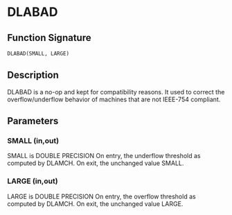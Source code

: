 # DLABAD

## Function Signature

```fortran
DLABAD(SMALL, LARGE)
```

## Description


 DLABAD is a no-op and kept for compatibility reasons. It used
 to correct the overflow/underflow behavior of machines that
 are not IEEE-754 compliant.


## Parameters

### SMALL (in,out)

SMALL is DOUBLE PRECISION On entry, the underflow threshold as computed by DLAMCH. On exit, the unchanged value SMALL.

### LARGE (in,out)

LARGE is DOUBLE PRECISION On entry, the overflow threshold as computed by DLAMCH. On exit, the unchanged value LARGE.


